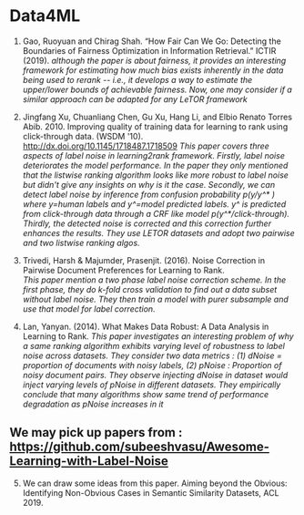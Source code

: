 # Data4ML


1. Gao, Ruoyuan and Chirag Shah. “How Fair Can We Go: Detecting the Boundaries of Fairness Optimization in Information Retrieval.” ICTIR (2019).
_although the paper is about fairness, it provides an interesting framework for estimating how much bias exists inherently in the data being used to rerank -- i.e., it develops a way to estimate the upper/lower bounds of achievable fairness. Now, one may consider if a similar approach can be adapted for any LeTOR framework_

2. Jingfang Xu, Chuanliang Chen, Gu Xu, Hang Li, and Elbio Renato Torres Abib. 2010. Improving quality of training data for learning to rank using click-through data. (WSDM '10). http://dx.doi.org/10.1145/1718487.1718509
_This paper covers three aspects of label noise in learning2rank framework. Firstly, label noise deteriorates the model performance. In the paper they only mentioned that the listwise ranking algorithm looks like more robust to label noise but didn't give any insights on why is it the case. Secondly, we can detect label noise by inference from confusion probability p(y/y^* ) where y=human labels and y^*=model predicted labels. y^* is predicted from click-through data through a CRF like model p(y^*/click-through). Thirdly, the detected noise is corrected and this correction further enhances the results. They use LETOR datasets and adopt two pairwise and two listwise ranking algos._

3. Trivedi, Harsh & Majumder, Prasenjit. (2016). Noise Correction in Pairwise Document Preferences for Learning to Rank.   
_This paper mention a two phase label noise correction scheme. In the first phase, they do k-fold cross validation to find out a data subset without label noise. They then train a model with purer subsample and use that model for label correction._

4.  Lan, Yanyan. (2014). What Makes Data Robust: A Data Analysis in Learning to Rank.
_This paper investigates an interesting problem of why a same ranking algorithm exhibits varying level of robustness to label noise across datasets. They consider two data metrics : (1) dNoise = proportion of documents with noisy labels, (2) pNoise : Proportion of noisy document pairs. They observe injecting dNoise in dataset would inject varying levels of pNoise in different datasets. They empirically conclude that many algorithms show same trend of performance degradation as pNoise increases in it_

## We may pick up papers from : https://github.com/subeeshvasu/Awesome-Learning-with-Label-Noise

5. We can draw some ideas from this paper. 
Aiming beyond the Obvious: Identifying Non-Obvious Cases in Semantic Similarity Datasets, ACL 2019.
